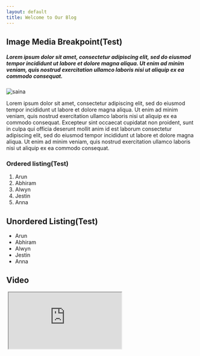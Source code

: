 ```yaml
---
layout: default
title: Welcome to Our Blog
---
```


## Image Media Breakpoint(Test)

<h5 class="w3-padding-32">Lorem ipsum dolor sit amet, consectetur adipiscing elit, sed do eiusmod tempor incididunt ut labore et dolore magna aliqua. Ut enim ad minim veniam, quis nostrud exercitation ullamco laboris nisi ut aliquip ex ea commodo consequat.</h5>
<div class="container">
<img src="{{ site.baseurl }}/assets/img/IMG_20180415_115852.jpg" alt="saina" class="w3-image">
</div>
<p class="w3-text-grey">Lorem ipsum dolor sit amet, consectetur adipiscing elit, sed do eiusmod tempor incididunt ut labore et dolore magna aliqua. Ut enim ad minim veniam, quis nostrud exercitation ullamco laboris nisi ut aliquip ex ea commodo consequat. Excepteur sint
occaecat cupidatat non proident, sunt in culpa qui officia deserunt mollit anim id est laborum consectetur adipiscing elit, sed do eiusmod tempor incididunt ut labore et dolore magna aliqua. Ut enim ad minim veniam, quis nostrud exercitation ullamco
laboris nisi ut aliquip ex ea commodo consequat.</p>

### Ordered listing(Test)

1. Arun
2. Abhiram
3. Alwyn
4. Jestin
5. Anna

## Unordered Listing(Test)

* Arun
* Abhiram
* Alwyn
* Jestin
* Anna

## Video

<div class="video-responsive video-responsive-4-3">
  <iframe class="embed-responsive-item" src="https://www.youtube.com/embed/zpOULjyy-n8?rel=0" allowfullscreen></iframe>
</div>
